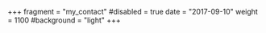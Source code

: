 +++
fragment = "my_contact"
#disabled = true
date = "2017-09-10"
weight = 1100
#background = "light"
+++
